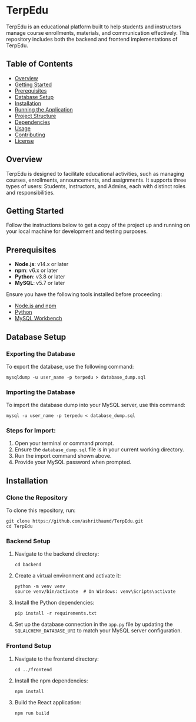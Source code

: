 TerpEdu
=======

TerpEdu is an educational platform built to help students and instructors manage course enrollments, materials, and communication effectively. This repository includes both the backend and frontend implementations of TerpEdu.

Table of Contents
-----------------

*   [Overview](#overview)
*   [Getting Started](#getting-started)
*   [Prerequisites](#prerequisites)
*   [Database Setup](#database-setup)
*   [Installation](#installation)
*   [Running the Application](#running-the-application)
*   [Project Structure](#project-structure)
*   [Dependencies](#dependencies)
*   [Usage](#usage)
*   [Contributing](#contributing)
*   [License](#license)

Overview
--------

TerpEdu is designed to facilitate educational activities, such as managing courses, enrollments, announcements, and assignments. It supports three types of users: Students, Instructors, and Admins, each with distinct roles and responsibilities.

Getting Started
---------------

Follow the instructions below to get a copy of the project up and running on your local machine for development and testing purposes.

Prerequisites
-------------

*   **Node.js**: v14.x or later
*   **npm**: v6.x or later
*   **Python**: v3.8 or later
*   **MySQL**: v5.7 or later

Ensure you have the following tools installed before proceeding:

*   [Node.js and npm](https://nodejs.org/)
*   [Python](https://www.python.org/downloads/)
*   [MySQL Workbench](https://dev.mysql.com/downloads/workbench/)

Database Setup
--------------

### Exporting the Database

To export the database, use the following command:

    mysqldump -u user_name -p terpedu > database_dump.sql

### Importing the Database

To import the database dump into your MySQL server, use this command:

    mysql -u user_name -p terpedu < database_dump.sql

### Steps for Import:

1.  Open your terminal or command prompt.
2.  Ensure the `database_dump.sql` file is in your current working directory.
3.  Run the import command shown above.
4.  Provide your MySQL password when prompted.

Installation
------------

### Clone the Repository

To clone this repository, run:

    git clone https://github.com/ashrithaumd/TerpEdu.git
    cd TerpEdu
    

### Backend Setup

1.  Navigate to the backend directory:
    
        cd backend
    
2.  Create a virtual environment and activate it:
    
        python -m venv venv
        source venv/bin/activate  # On Windows: venv\Scripts\activate
    
3.  Install the Python dependencies:
    
        pip install -r requirements.txt
    
4.  Set up the database connection in the `app.py` file by updating the `SQLALCHEMY_DATABASE_URI` to match your MySQL server configuration.

### Frontend Setup

1.  Navigate to the frontend directory:
    
        cd ../frontend
    
2.  Install the npm dependencies:
    
        npm install
    
3.  Build the React application:
    
        npm run build